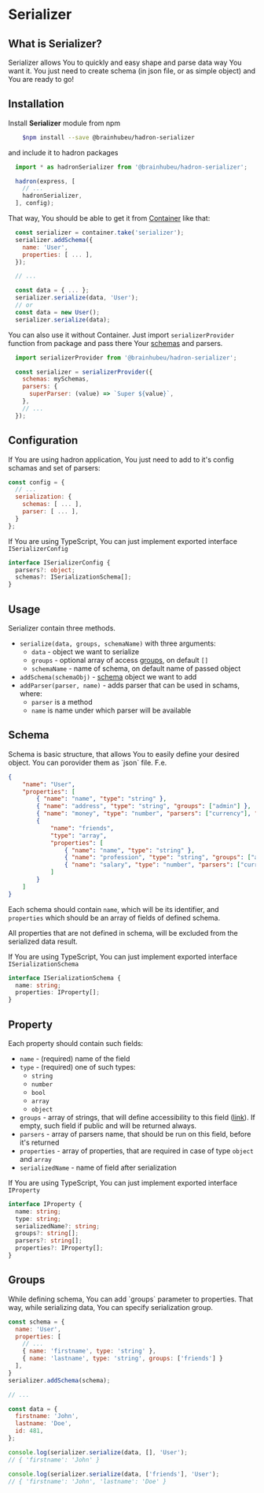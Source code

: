 # Serializer

## What is Serializer?
Serializer allows You to quickly and easy shape and parse data way You want it. You just need to create schema (in json file, or as simple object) and You are ready to go!

## Installation
Install **Serializer** module from npm
```bash
    $npm install --save @brainhubeu/hadron-serializer
```

and include it to hadron packages

```javascript
  import * as hadronSerializer from '@brainhubeu/hadron-serializer';

  hadron(express, [
    // ...
    hadronSerializer,
  ], config);
```

That way, You should be able to get it from [Container](/core/#dependency-injection) like that:

```javascript
  const serializer = container.take('serializer');
  serializer.addSchema({
    name: 'User',
    properties: [ ... ],
  });

  // ...

  const data = { ... };
  serializer.serialize(data, 'User');
  // or
  const data = new User();
  serializer.serialize(data);
```

You can also use it without Container. Just import `serializerProvider` function from package and pass there Your [schemas](#schema) and parsers.

```javascript
  import serializerProvider from '@brainhubeu/hadron-serializer';

  const serializer = serializerProvider({
    schemas: mySchemas,
    parsers: {
      superParser: (value) => `Super ${value}`,
    },
    // ...
  });

```

## Configuration

If You are using hadron application, You just need to add to it's config schamas and set of parsers:

```javascript
const config = {
  // ...
  serialization: {
    schemas: [ ... ],
    parser: [ ... ],
  }
};
```

If You are using TypeScript, You can just implement exported interface `ISerializerConfig`

```typescript
interface ISerializerConfig {
  parsers?: object;
  schemas?: ISerializationSchema[];
}
```

## Usage

Serializer contain three methods.

- `serialize(data, groups, schemaName)` with three arguments:
    * `data` - object we want to serialize
    * `groups` - optional array of access [groups](#groups), on default `[]`
    * `schemaName` - name of schema, on default name of passed object
- `addSchema(schemaObj)` - [schema](#schema) object we want to add
- `addParser(parser, name)` - adds parser that can be used in schams, where:
    * `parser` is a method
    * `name` is name under which parser will be available

## Schema
<div id="schema" />
Schema is basic structure, that allows You to easily define your desired object. You can porovider them as `json` file. F.e.

```json
{
    "name": "User",
    "properties": [
        { "name": "name", "type": "string" },
        { "name": "address", "type": "string", "groups": ["admin"] },
        { "name": "money", "type": "number", "parsers": ["currency"], "groups": ["admin"]},
        {
            "name": "friends",
            "type": "array",
            "properties": [
                { "name": "name", "type": "string" },
                { "name": "profession", "type": "string", "groups": ["admin"] },
                { "name": "salary", "type": "number", "parsers": ["currency"] }
            ]
        }
    ]
}
```

Each schema should contain `name`, which will be its identifier, and `properties` which should be an array of fields of defined schema.

All properties that are not defined in schema, will be excluded from the serialized data result.

If You are using TypeScript, You can just implement exported interface `ISerializationSchema`

```typescript
interface ISerializationSchema {
  name: string;
  properties: IProperty[];
}
```

## Property
<div id="property" />
Each property should contain such fields:

- `name` - (required) name of the field
- `type` - (required) one of such types:
    * `string`
    * `number`
    * `bool`
    * `array`
    * `object`
- `groups` - array of strings, that will define accessibility to this field ([link](#groups)). If empty, such field if public and will be returned always.
- `parsers` - array of parsers name, that should be run on this field, before it's returned
- `properties` - array of properties, that are required in case of type `object` and `array`
- `serializedName` - name of field after serialization

If You are using TypeScript, You can just implement exported interface `IProperty`

```typescript
interface IProperty {
  name: string;
  type: string;
  serializedName?: string;
  groups?: string[];
  parsers?: string[];
  properties?: IProperty[];
}
```

## Groups
<div id="groups" />
While defining schema, You can add `groups` parameter to properties. That way, while serializing data, You can specify serialization group.

```javascript
const schema = {
  name: 'User',
  properties: [
    // ...
    { name: 'firstname', type: 'string' },
    { name: 'lastname', type: 'string', groups: ['friends'] }
  ],
}
serializer.addSchema(schema);

// ...

const data = {
  firstname: 'John',
  lastname: 'Doe',
  id: 481,
};

console.log(serializer.serialize(data, [], 'User');
// { 'firstname': 'John' }

console.log(serializer.serialize(data, ['friends'], 'User');
// { 'firstname': 'John', 'lastname': 'Doe' }

```
